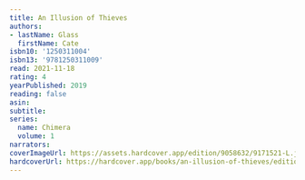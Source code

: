 ```yaml
---
title: An Illusion of Thieves
authors:
- lastName: Glass
  firstName: Cate
isbn10: '1250311004'
isbn13: '9781250311009'
read: 2021-11-18
rating: 4
yearPublished: 2019
reading: false
asin:
subtitle:
series:
  name: Chimera
  volume: 1
narrators:
coverImageUrl: https://assets.hardcover.app/edition/9058632/9171521-L.jpg
hardcoverUrl: https://hardcover.app/books/an-illusion-of-thieves/editions/9058632
---
```

